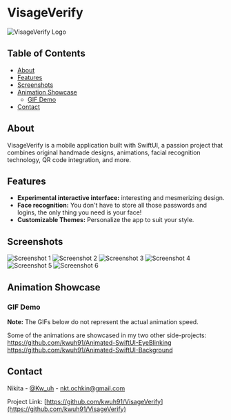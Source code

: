 # VisageVerify

![VisageVerify Logo](extra/logo.png)

## Table of Contents

- [About](#about)
- [Features](#features)
- [Screenshots](#screenshots)
- [Animation Showcase](#animation-showcase)
  - [GIF Demo](#gif-demo)
- [Contact](#contact)

## About

VisageVerify is a mobile application built with SwiftUI, a passion project that combines original handmade designs, animations, facial recognition technology, QR code integration, and more.

## Features

- **Experimental interactive interface:** interesting and mesmerizing design.
- **Face recognition:** You don't have to store all those passwords and logins, the only thing you need is your face!
- **Customizable Themes:** Personalize the app to suit your style.

## Screenshots

![Screenshot 1](extra/main.PNG)
![Screenshot 2](extra/scan.png)
![Screenshot 3](extra/registration.png)
![Screenshot 4](extra/photo1.png)
![Screenshot 5](extra/photo2.png)
![Screenshot 6](extra/profile.png)

## Animation Showcase

### GIF Demo

**Note:** The GIFs below do not represent the actual animation speed.

Some of the animations are showcased in my two other side-projects:
https://github.com/kwuh91/Animated-SwiftUI-EyeBlinking
https://github.com/kwuh91/Animated-SwiftUI-Background

## Contact

Nikita - [@Kw_uh](https://t.me/Kw_uh) - nkt.ochkin@gmail.com

Project Link: [https://github.com/kwuh91/VisageVerify](https://github.com/kwuh91/VisageVerify)
